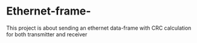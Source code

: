 # Ethernet-frame-
This project is about sending an ethernet data-frame with CRC calculation for both transmitter and receiver 
